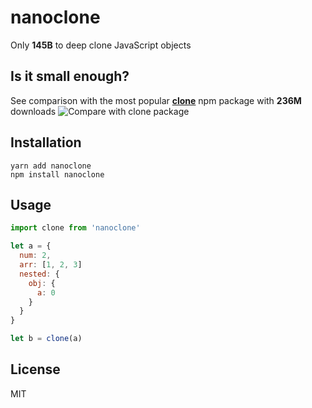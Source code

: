 # nanoclone
Only **145B** to deep clone JavaScript objects

## Is it small enough?
See comparison with the most popular **[clone](https://www.npmjs.com/package/clone)** npm package with **236M** downloads
![Compare with clone package](https://user-images.githubusercontent.com/4208480/33210451-5a5d6142-d12b-11e7-91b4-e14d07568eb0.png)

## Installation
```
yarn add nanoclone
npm install nanoclone
```

## Usage
```javascript
import clone from 'nanoclone'

let a = {
  num: 2,
  arr: [1, 2, 3]
  nested: {
    obj: {
      a: 0
    }
  }
}

let b = clone(a)
```

## License
MIT
